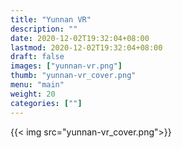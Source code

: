 ```yaml
---
title: "Yunnan VR"
description: ""
date: 2020-12-02T19:32:04+08:00
lastmod: 2020-12-02T19:32:04+08:00
draft: false
images: ["yunnan-vr.png"]
thumb: "yunnan-vr_cover.png"
menu: "main"
weight: 20
categories: [""]
---
```


{{< img src="yunnan-vr_cover.png">}}
